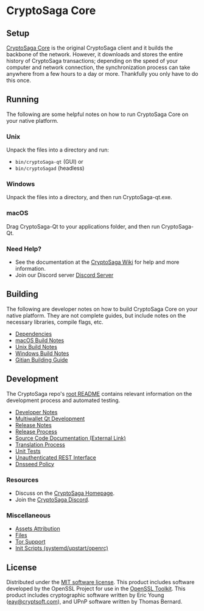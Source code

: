 CryptoSaga Core
=============

Setup
---------------------
[CryptoSaga Core](http://www.cryptosaga.net/) is the original CryptoSaga client and it builds the backbone of the network. However, it downloads and stores the entire history of CryptoSaga transactions; depending on the speed of your computer and network connection, the synchronization process can take anywhere from a few hours to a day or more. Thankfully you only have to do this once.

Running
---------------------
The following are some helpful notes on how to run CryptoSaga Core on your native platform.

### Unix

Unpack the files into a directory and run:

- `bin/cryptoSaga-qt` (GUI) or
- `bin/cryptoSagad` (headless)

### Windows

Unpack the files into a directory, and then run CryptoSaga-qt.exe.

### macOS

Drag CryptoSaga-Qt to your applications folder, and then run CryptoSaga-Qt.

### Need Help?

* See the documentation at the [CryptoSaga Wiki](https://__decenomy_github_link__/)
for help and more information.
* Join our Discord server [Discord Server](__decenomy_discord_link__)

Building
---------------------
The following are developer notes on how to build CryptoSaga Core on your native platform. They are not complete guides, but include notes on the necessary libraries, compile flags, etc.

- [Dependencies](dependencies.md)
- [macOS Build Notes](build-osx.md)
- [Unix Build Notes](build-unix.md)
- [Windows Build Notes](build-windows.md)
- [Gitian Building Guide](gitian-building.md)

Development
---------------------
The CryptoSaga repo's [root README](/README.md) contains relevant information on the development process and automated testing.

- [Developer Notes](developer-notes.md)
- [Multiwallet Qt Development](multiwallet-qt.md)
- [Release Notes](release-notes.md)
- [Release Process](release-process.md)
- [Source Code Documentation (External Link)](https://__decenomy_github_link__/)
- [Translation Process](translation_process.md)
- [Unit Tests](unit-tests.md)
- [Unauthenticated REST Interface](REST-interface.md)
- [Dnsseed Policy](dnsseed-policy.md)

### Resources
* Discuss on the [CryptoSaga Homepage](http://www.cryptosaga.net/).
* Join the [CryptoSaga Discord](__decenomy_discord_link__).

### Miscellaneous
- [Assets Attribution](assets-attribution.md)
- [Files](files.md)
- [Tor Support](tor.md)
- [Init Scripts (systemd/upstart/openrc)](init.md)

License
---------------------
Distributed under the [MIT software license](/COPYING).
This product includes software developed by the OpenSSL Project for use in the [OpenSSL Toolkit](https://www.openssl.org/). This product includes
cryptographic software written by Eric Young ([eay@cryptsoft.com](mailto:eay@cryptsoft.com)), and UPnP software written by Thomas Bernard.
